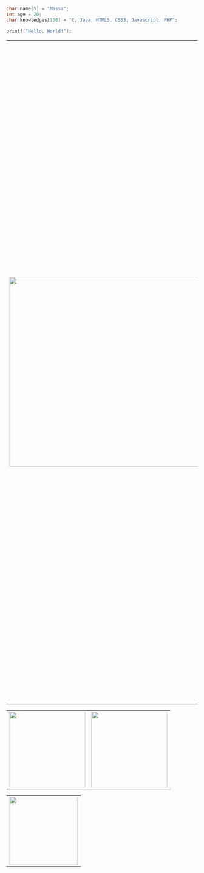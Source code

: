 ```C
char name[5] = "Massa";
int age = 20;
char knowledges[100] = "C, Java, HTML5, CSS3, Javascript, PHP";

printf("Hello, World!");
```

<table>
    <tr>
    <td>
      <div align="right">
          <img width="500em" src="https://i.imgur.com/iNtzqz0.gif" />
      </div>
    </td>
    <td><div align="left">
        <h3>𝗔𝗯𝗼𝘂𝘁 𝗺𝗲</h3>
      <h5>I'm a computer engineering student currently working as a webdesigner at Base startup and also as a programmer and artist on the game development team Call From Beyond, on the Drunk Quest project. Around 2007-2009, when the LAN house fever had already spread across Brazil, I spent almost entire afternoons playing the most diverse types of games (GTA San Andreas, World of Warcraft, Need for Speed, Counter Strike 1.6, Call of Duty etc), until one day I decided that I would create my first game, a kind of escape room, using Blender platform. Since then my passion for programming and creating games has grown.
      My first programming language was PHP (not that I'm proud of it ¯\_(ツ)_/¯) and MySQL when I was studying Programming for Web Development at CECAPE Institute, where I also learned HTML5, CSS3 and Javascript.</h5>
</div></td>
  </tr>
</table>

<table>
  <tr>
    <td>
      <img height="200em" src="https://github-readme-stats.vercel.app/api?username=mdmassa&show_icons=true&theme=dark"/>
    </td>
    <td>
      <img height="200em" src="https://github-readme-streak-stats.herokuapp.com/?user=mdmassa&show_icons=true&theme=dark"/>
    </td>
  </tr>
</table>

<table align="center">
  <tr>
    <td>
      <img height="180em" src="https://github-readme-stats.vercel.app/api/top-langs/?username=mdmassa&theme=dark&layout=compact"/>
    </td>
  </tr>
</table>
